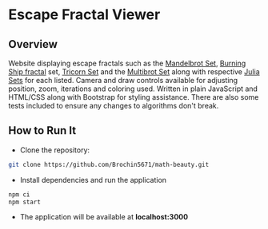 # Escape Fractal Viewer

## Overview

Website displaying escape fractals such as the [Mandelbrot Set](https://en.wikipedia.org/wiki/Mandelbrot_set), [Burning Ship fractal](https://en.wikipedia.org/wiki/Burning_Ship_fractal) set, [Tricorn Set](<https://en.wikipedia.org/wiki/Tricorn_(mathematics)>) and the [Multibrot Set](https://en.wikipedia.org/wiki/Multibrot_set) along with respective [Julia Sets](https://en.wikipedia.org/wiki/Julia_set) for each listed. Camera and draw controls available for adjusting position, zoom, iterations and coloring used. Written in plain JavaScript and HTML/CSS along with Bootstrap for styling assistance. There are also some tests included to ensure any changes to algorithms don't break.

## How to Run It

- Clone the repository:

```bash
git clone https://github.com/Brochin5671/math-beauty.git
```

- Install dependencies and run the application

```bash
npm ci
npm start
```

- The application will be available at **localhost:3000**
